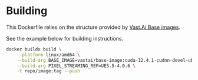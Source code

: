 # Building

This Dockerfile relies on the structure provided by [Vast.Ai Base images](https://github.com/vast-ai/base-image).

See the example below for building instructions.

```bash
docker buildx build \
    --platform linux/amd64 \
    --build-arg BASE_IMAGE=vastai/base-image:cuda-12.4.1-cudnn-devel-ubuntu22.04 \
    --build-arg PIXEL_STREAMING_REF=UE5.5-4.0.6 \
    -t repo/image:tag --push
```
